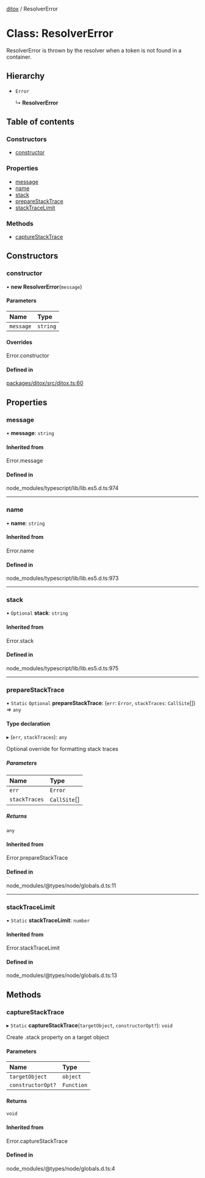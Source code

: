 [ditox](../README.md) / ResolverError

# Class: ResolverError

ResolverError is thrown by the resolver when a token is not found in a container.

## Hierarchy

- `Error`

  ↳ **ResolverError**

## Table of contents

### Constructors

- [constructor](resolvererror.md#constructor)

### Properties

- [message](resolvererror.md#message)
- [name](resolvererror.md#name)
- [stack](resolvererror.md#stack)
- [prepareStackTrace](resolvererror.md#preparestacktrace)
- [stackTraceLimit](resolvererror.md#stacktracelimit)

### Methods

- [captureStackTrace](resolvererror.md#capturestacktrace)

## Constructors

### constructor

• **new ResolverError**(`message`)

#### Parameters

| Name | Type |
| :------ | :------ |
| `message` | `string` |

#### Overrides

Error.constructor

#### Defined in

[packages/ditox/src/ditox.ts:60](https://github.com/mnasyrov/ditox/blob/6757bdc/packages/ditox/src/ditox.ts#L60)

## Properties

### message

• **message**: `string`

#### Inherited from

Error.message

#### Defined in

node_modules/typescript/lib/lib.es5.d.ts:974

___

### name

• **name**: `string`

#### Inherited from

Error.name

#### Defined in

node_modules/typescript/lib/lib.es5.d.ts:973

___

### stack

• `Optional` **stack**: `string`

#### Inherited from

Error.stack

#### Defined in

node_modules/typescript/lib/lib.es5.d.ts:975

___

### prepareStackTrace

▪ `Static` `Optional` **prepareStackTrace**: (`err`: `Error`, `stackTraces`: `CallSite`[]) => `any`

#### Type declaration

▸ (`err`, `stackTraces`): `any`

Optional override for formatting stack traces

##### Parameters

| Name | Type |
| :------ | :------ |
| `err` | `Error` |
| `stackTraces` | `CallSite`[] |

##### Returns

`any`

#### Inherited from

Error.prepareStackTrace

#### Defined in

node_modules/@types/node/globals.d.ts:11

___

### stackTraceLimit

▪ `Static` **stackTraceLimit**: `number`

#### Inherited from

Error.stackTraceLimit

#### Defined in

node_modules/@types/node/globals.d.ts:13

## Methods

### captureStackTrace

▸ `Static` **captureStackTrace**(`targetObject`, `constructorOpt?`): `void`

Create .stack property on a target object

#### Parameters

| Name | Type |
| :------ | :------ |
| `targetObject` | `object` |
| `constructorOpt?` | `Function` |

#### Returns

`void`

#### Inherited from

Error.captureStackTrace

#### Defined in

node_modules/@types/node/globals.d.ts:4
